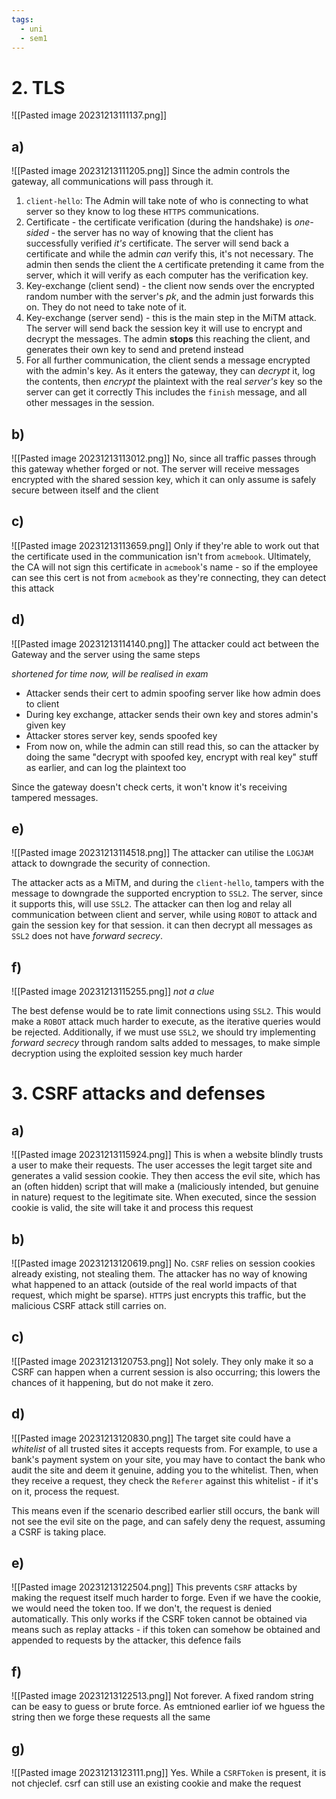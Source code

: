 ```yaml
---
tags:
  - uni
  - sem1
---
```

# 2. TLS
![[Pasted image 20231213111137.png]]
## a)
![[Pasted image 20231213111205.png]]
Since the admin controls the gateway, all communications will pass through it.

1. `client-hello`: The Admin will take note of who is connecting to what server so they know to log these `HTTPS` communications. 
2. Certificate - the certificate verification (during the handshake) is *one-sided* - the server has no way of knowing that the client has successfully verified *it's* certificate. The server will send back a certificate and while the admin *can* verify this, it's not necessary. The admin then sends the client the `A` certificate pretending it came from the server, which it will verify as each computer has the verification key.
3. Key-exchange (client send) - the client now sends over the encrypted random number with the server's $pk$, and the admin just forwards this on. They do not need to take note of it.
4. Key-exchange (server send) - this is the main step in the MiTM attack. The server will send back the session key it will use to encrypt and decrypt the messages. The admin **stops** this reaching the client, and generates their own key to send and pretend instead
5. For all further communication, the client sends a message encrypted with the admin's key. As it enters the gateway, they can *decrypt* it, log the contents, then *encrypt* the plaintext with the real *server's* key so the server can get it correctly
This includes the `finish` message, and all other messages in the session.
## b)
![[Pasted image 20231213113012.png]]
No, since all traffic passes through this gateway whether forged or not. The server will receive messages encrypted with the shared session key, which it can only assume is safely secure between itself and the client
## c)
![[Pasted image 20231213113659.png]]
Only if they're able to work out that the certificate used in the communication isn't from `acmebook`. Ultimately, the CA will not sign this certificate in `acmebook`'s name - so if the employee can see this cert is not from `acmebook` as they're connecting, they can detect this attack
## d)
![[Pasted image 20231213114140.png]]
The attacker could act between the Gateway and the server using the same steps

*shortened for time now, will be realised in exam*
- Attacker sends their cert to admin spoofing server like how admin does to client
- During key exchange, attacker sends their own key and stores admin's given key
- Attacker stores server key, sends spoofed key
- From now on, while the admin can still read this, so can the attacker by doing the same "decrypt with spoofed key, encrypt with real key" stuff as earlier, and can log the plaintext too

Since the gateway doesn't check certs, it won't know it's receiving tampered messages.
## e)
![[Pasted image 20231213114518.png]]
The attacker can utilise the `LOGJAM` attack to downgrade the security of connection.

The attacker acts as a MiTM, and during the `client-hello`, tampers with the message to downgrade the supported encryption to `SSL2`. The server, since it supports this, will use `SSL2`. The attacker can then log and relay all communication between client and server, while using `ROBOT` to attack and gain the session key for that session. it can then decrypt all messages as `SSL2` does not have *forward secrecy*.
## f)
![[Pasted image 20231213115255.png]]
*not a clue*

The best defense would be to rate limit connections using `SSL2`. This would make a `ROBOT` attack much harder to execute, as the iterative queries would be rejected. Additionally, if we must use `SSL2`, we should try implementing *forward secrecy* through random salts added to messages, to make simple decryption using the exploited session key much harder
# 3. CSRF attacks and defenses
## a)
![[Pasted image 20231213115924.png]]
This is when a website blindly trusts a user to make their requests. The user accesses the legit target site and generates a valid session cookie. They then access the evil site, which has an (often hidden) script that will make a (maliciously intended, but genuine in nature) request to the legitimate site. When executed, since the session cookie is valid, the site will take it and process this request
## b)
![[Pasted image 20231213120619.png]]
No. `CSRF` relies on session cookies already existing, not stealing them. The attacker has no way of knowing what happened to an attack (outside of the real world impacts of that request, which might be sparse). `HTTPS` just encrypts this traffic, but the malicious CSRF attack still carries on.
## c)
![[Pasted image 20231213120753.png]]
Not solely. They only make it so a CSRF can happen when a current session is also occurring; this lowers the chances of it happening, but do not make it zero.
## d)
![[Pasted image 20231213120830.png]]
The target site could have a *whitelist* of all trusted sites it accepts requests from. For example, to use a bank's payment system on your site, you may have to contact the bank who audit the site and deem it genuine, adding you to the whitelist. Then, when they receive a request, they check the `Referer` against this whitelist - if it's on it, process the request.

This means even if the scenario described earlier still occurs, the bank will not see the evil site on the page, and can safely deny the request, assuming a CSRF is taking place.
## e)
![[Pasted image 20231213122504.png]]
This prevents `CSRF` attacks by making the request itself much harder to forge. Even if we have the cookie, we would need the token too. If we don't, the request is denied automatically. This only works if the CSRF token cannot be obtained via means such as replay attacks - if this token can somehow be obtained and appended to requests by the attacker, this defence fails
## f)
![[Pasted image 20231213122513.png]]
Not forever. A fixed random string can be easy to guess or brute force. As emtnioned earlier iof we hguess the string then we forge these requests all the same 
## g)
![[Pasted image 20231213123111.png]]
Yes. While a `CSRFToken` is present, it is not chjeclef. csrf can still use an existing cookie and make the request